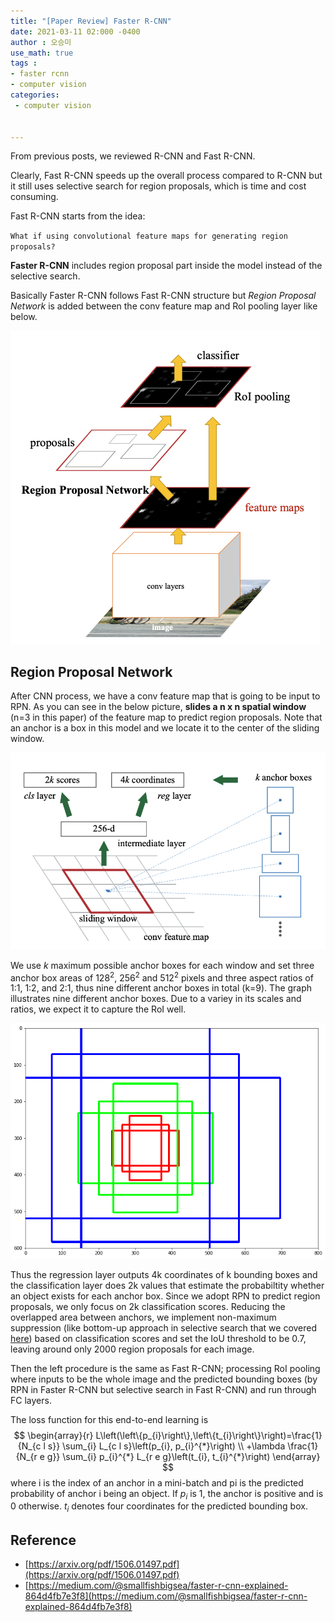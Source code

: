 ```yaml
---
title: "[Paper Review] Faster R-CNN"
date: 2021-03-11 02:000 -0400
author : 오승미
use_math: true
tags :
- faster rcnn
- computer vision
categories:
 - computer vision


---
```


From previous posts, we reviewed R-CNN and Fast R-CNN.

Clearly, Fast R-CNN speeds up the overall process compared to R-CNN but it still uses selective search for region proposals, which is time and cost consuming. 

Fast R-CNN starts from the idea:

`What if using convolutional feature maps for generating region proposals?`



**Faster R-CNN** includes region proposal part inside the model instead of the selective search. 

Basically Faster R-CNN follows Fast R-CNN structure but *Region Proposal Network* is added between the conv feature map and RoI pooling layer like below. 

<img src="/assets/2021-03-11-faster1.png" alt="/assets/2021-03-11-faster1" style="zoom: 50%;" />



## Region Proposal Network

After CNN process, we have a conv feature map that is going to be input to RPN. As you can see in the below picture, **slides a n x n spatial window** (n=3 in this paper) of the feature map to predict region proposals. Note that an anchor is a box in this model and we locate it to the center of the sliding window. 

![2021-03-11-faster2](/assets/2021-03-11-faster2.png)



We use $k$ maximum possible anchor boxes for each window and set three anchor box areas of 128<sup>2</sup>, 256<sup>2</sup> and 512<sup>2</sup> pixels and three aspect ratios of 1:1, 1:2, and 2:1, thus nine different anchor boxes in total (k=9). The graph illustrates nine different anchor boxes. Due to a variey in its scales and ratios, we expect it to capture the RoI well. 

![2021-03-11-faster4](/assets/2021-03-11-faster4.png)

Thus the regression layer outputs 4k coordinates of k bounding boxes and the classification layer does 2k values that estimate the probabiltity whether an object exists for each anchor box. Since we adopt RPN to predict region proposals, we only focus on 2k classification scores. Reducing the overlapped area between anchors, we implement non-maximum suppression (like bottom-up approach in selective search that we covered [here](https://gogl3.github.io/computer%20vision/fast_rcnn/)) based on classification scores and set the IoU threshold to be 0.7, leaving around only 2000 region proposals for each image.

Then the left procedure is the same as Fast R-CNN; processing RoI pooling where inputs to be the whole image and the predicted bounding boxes (by RPN in Faster R-CNN but selective search in Fast R-CNN) and run through FC layers.

The loss function for this end-to-end learning is
$$
\begin{array}{r}
L\left(\left\{p_{i}\right\},\left\{t_{i}\right\}\right)=\frac{1}{N_{c l s}} \sum_{i} L_{c l s}\left(p_{i}, p_{i}^{*}\right) \\
+\lambda \frac{1}{N_{r e g}} \sum_{i} p_{i}^{*} L_{r e g}\left(t_{i}, t_{i}^{*}\right)
\end{array}
$$
where i is the index of an anchor in a mini-batch and pi is the predicted probability of anchor i being an object. If $p_i$ is 1, the anchor is positive and is 0 otherwise. $t_i$ denotes four coordinates for the predicted bounding box.





## Reference

- [https://arxiv.org/pdf/1506.01497.pdf](https://arxiv.org/pdf/1506.01497.pdf)
- [https://medium.com/@smallfishbigsea/faster-r-cnn-explained-864d4fb7e3f8](https://medium.com/@smallfishbigsea/faster-r-cnn-explained-864d4fb7e3f8)